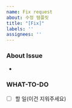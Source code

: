 ```yaml
---
name: Fix request
about: 수정 템플릿
title: "[Fix]"
labels: ''
assignees: ''
---
```


### About Issue
<!-- 무엇을 수정할 것인가 -->
-

### WHAT-TO-DO
<!-- 진행할 작업을 나열하며 할 일을 정확히 파악합니다. -->
- [ ] 할 일(이건 지워주세요)